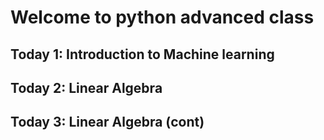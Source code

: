 # Welcome to python advanced class

## Today 1: Introduction to Machine learning

## Today 2: Linear Algebra

## Today 3: Linear Algebra (cont)